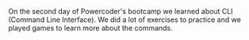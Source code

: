 On the second day of Powercoder's bootcamp we learned about CLI (Command Line Interface).
We did a lot of exercises to practice and we played games to learn
more about the commands.
